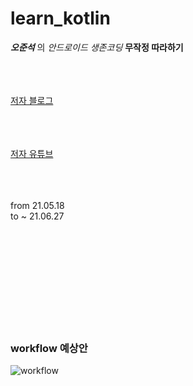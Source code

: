 # learn_kotlin

**_오준석_** 의 _안드로이드 생존코딩_ **무작정 따라하기** 
<br/><br/>
<br/><br/>

[저자 블로그](http://brunch.co.kr/@hopeless)
<br/><br/>
<br/><br/>

[저자 유튜브](http://youtube.com/c/안드로이드생존코딩)
<br/><br/>
<br/><br/>

from 21.05.18  
to ~ 21.06.27
<br/><br/>
<br/><br/>


<br/><br/>
<br/><br/>
<br/><br/>
### workflow 예상안
![workflow](https://user-images.githubusercontent.com/77620538/118699757-dfff2e00-b84c-11eb-8749-57b2b0bc1f62.png)


